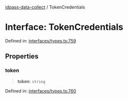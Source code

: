 [idpass-data-collect](../index.md) / TokenCredentials

# Interface: TokenCredentials

Defined in: [interfaces/types.ts:759](https://github.com/idpass/idpass-data-collect/blob/main/packages/datacollect/src/interfaces/types.ts#L759)

## Properties

### token

> **token**: `string`

Defined in: [interfaces/types.ts:760](https://github.com/idpass/idpass-data-collect/blob/main/packages/datacollect/src/interfaces/types.ts#L760)
